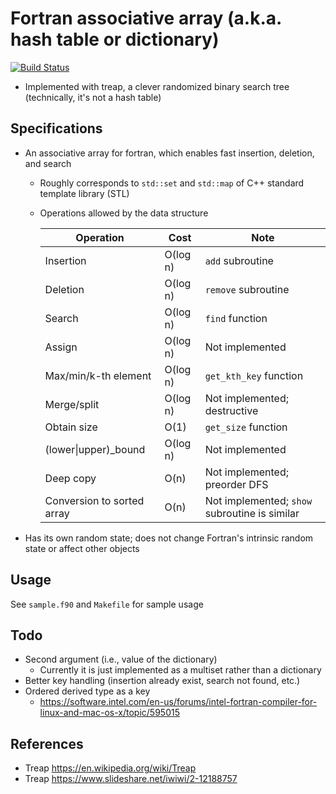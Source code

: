 # Fortran associative array (a.k.a. hash table or dictionary)
[![Build Status](https://travis-ci.org/ysdtkm/fortran_associative_array.svg?branch=master)](https://travis-ci.org/ysdtkm/fortran_associative_array)
* Implemented with treap, a clever randomized binary search tree (technically, it's not a hash table)

## Specifications
* An associative array for fortran, which enables fast insertion, deletion, and search
    * Roughly corresponds to `std::set` and `std::map` of C++ standard template library (STL)
    * Operations allowed by the data structure
    
      |Operation                  |Cost     |Note                                          |
      |----                       |----     |----                                          |
      |Insertion                  |O(log n) |`add` subroutine                              |
      |Deletion                   |O(log n) |`remove` subroutine                           |
      |Search                     |O(log n) |`find` function                               |
      |Assign                     |O(log n) |Not implemented                               |
      |Max/min/k-th element       |O(log n) |`get_kth_key` function                        |
      |Merge/split                |O(log n) |Not implemented; destructive                  |
      |Obtain size                |O(1)     |`get_size` function                           |
      |(lower\|upper)\_bound      |O(log n) |Not implemented                               |
      |Deep copy                  |O(n)     |Not implemented; preorder DFS                 |
      |Conversion to sorted array |O(n)     |Not implemented; `show` subroutine is similar |

* Has its own random state; does not change Fortran's intrinsic random state or affect other objects

## Usage
See `sample.f90` and `Makefile` for sample usage

## Todo
* Second argument (i.e., value of the dictionary)
    * Currently it is just implemented as a multiset rather than a dictionary
* Better key handling (insertion already exist, search not found, etc.)
* Ordered derived type as a key
    * https://software.intel.com/en-us/forums/intel-fortran-compiler-for-linux-and-mac-os-x/topic/595015

## References
* Treap https://en.wikipedia.org/wiki/Treap
* Treap https://www.slideshare.net/iwiwi/2-12188757

